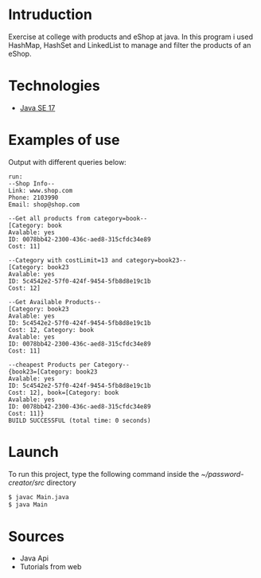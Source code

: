 # Intruduction
Exercise at college with products and eShop at java. In this program i used HashMap, HashSet and LinkedList to manage and filter the products of an eShop.

# Technologies
- [Java SE 17](https://www.oracle.com/java/technologies/downloads/archive/)

# Examples of use

Output with different queries below:

```
run:
--Shop Info--
Link: www.shop.com
Phone: 2103990
Email: shop@shop.com

--Get all products from category=book--
[Category: book
Avalable: yes
ID: 0078bb42-2300-436c-aed8-315cfdc34e89
Cost: 11]

--Category with costLimit=13 and category=book23--
[Category: book23
Avalable: yes
ID: 5c4542e2-57f0-424f-9454-5fb8d8e19c1b
Cost: 12]

--Get Available Products--
[Category: book23
Avalable: yes
ID: 5c4542e2-57f0-424f-9454-5fb8d8e19c1b
Cost: 12, Category: book
Avalable: yes
ID: 0078bb42-2300-436c-aed8-315cfdc34e89
Cost: 11]

--cheapest Products per Category--
{book23=[Category: book23
Avalable: yes
ID: 5c4542e2-57f0-424f-9454-5fb8d8e19c1b
Cost: 12], book=[Category: book
Avalable: yes
ID: 0078bb42-2300-436c-aed8-315cfdc34e89
Cost: 11]}
BUILD SUCCESSFUL (total time: 0 seconds)

```

# Launch
To run this project, type the following command inside the *~/password-creator/src* directory

```bash
$ javac Main.java
$ java Main
```

# Sources
- Java Api
- Tutorials from web
